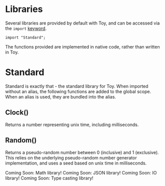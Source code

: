 # Libraries

Several libraries are provided by default with Toy, and can be accessed via the `import` [keyword](tutorial.md#Import).

```
import "Standard";
```

The functions provided are implemented in native code, rather than written in Toy.

# Standard

Standard is exactly that - the standard library for Toy. When imported without an alias, the following functions are added to the global scope. When an alias is used, they are bundled into the alias.

## Clock()

Returns a number representing unix time, including milliseconds.

## Random()

Returns a pseudo-random number between 0 (inclusive) and 1 (exclusive). This relies on the underlying pseudo-random number generator implementation, and uses a seed based on unix time in milliseconds.

Coming Soon: Math library!
Coming Soon: JSON library!
Coming Soon: IO library!
Coming Soon: Type casting library!
